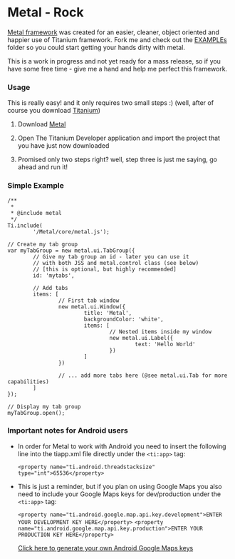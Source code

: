 Metal - Rock
============
[Metal framework](https://github.com/amirlazarovich/Metal/tree/master/Resources/Metal) was created for an easier, cleaner, object oriented and happier use of Titanium framework.
Fork me and check out the [EXAMPLEs](https://github.com/amirlazarovich/Metal/tree/master/Resources/EXAMPLEs) folder so 
you could start getting your hands dirty with metal.

This is a work in progress and not yet ready for a mass release, so if you have some free time - give me a hand and help
me perfect this framework. 

### Usage ###
This is really easy! and it only requires two small steps :) (well, after of course you download [Titanium](http://developer.appcelerator.com/get_started))

1. Download [Metal](https://github.com/amirlazarovich/Metal/archives/master) 

2. Open The Titanium Developer application and import the project that you have just now downloaded

3. Promised only two steps right? well, step three is just me saying, go ahead and run it! 

### Simple Example ###

    /**
     * 
     * @include metal
     */
    Ti.include(
            '/Metal/core/metal.js');	
    
    // Create my tab group
    var myTabGroup = new metal.ui.TabGroup({
            // Give my tab group an id - later you can use it
            // with both JSS and metal.control class (see below)
            // [this is optional, but highly recommended]
            id: 'mytabs',
            
            // Add tabs
            items: [
                    // First tab window
                    new metal.ui.Window({ 
                            title: 'Metal',
                            backgroundColor: 'white',			
                            items: [
                                    // Nested items inside my window
                                    new metal.ui.Label({
                                            text: 'Hello World'
                                    })
                            ]
                    })
                    
                    // ... add more tabs here (@see metal.ui.Tab for more capabilities)
            ]
    });
    
    // Display my tab group
    myTabGroup.open();

### Important notes for Android users ###
- In order for Metal to work with Android you need to insert the following line into the tiapp.xml file directly 
  under the `<ti:app>` tag:
	
    `<property name="ti.android.threadstacksize" type="int">65536</property>`

- This is just a reminder, but if you plan on using Google Maps you also need to include your Google Maps keys for dev/production under the `<ti:app>` tag:
	
    `<property name="ti.android.google.map.api.key.development">ENTER YOUR DEVELOPMENT KEY HERE</property>`
    `<property name="ti.android.google.map.api.key.production">ENTER YOUR PRODUCTION KEY HERE</property>`

  [Click here to generate your own Android Google Maps keys](http://code.google.com/android/maps-api-signup.html)